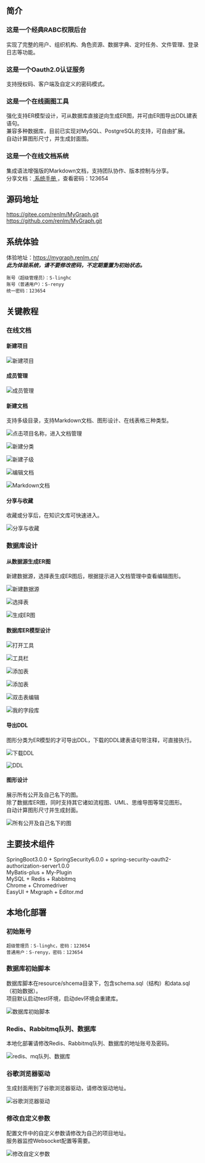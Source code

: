 ## 简介
### 这是一个经典RABC权限后台
实现了完整的用户、组织机构、角色资源、数据字典、定时任务、文件管理、登录日志等功能。  

### 这是一个Oauth2.0认证服务
支持授权码、客户端及自定义的密码模式。  

### 这是一个在线画图工具
强化支持ER模型设计，可从数据库直接逆向生成ER图，并可由ER图导出DDL建表语句。  
兼容多种数据库，目前已实现对MySQL、PostgreSQL的支持，可自由扩展。  
自动计算图形尺寸，并生成封面图。  

### 这是一个在线文档系统
集成语法增强版的Markdown文档，支持团队协作、版本控制与分享。  
分享文档：<a href="https://mygraph.renlm.cn/pub/doc/s/D32C841B469C4ECA86F936238A6D2118" target="_blank"> 系统手册 </a>，查看密码：123654  

## 源码地址 
<a href="https://gitee.com/renlm/MyGraph.git" target="_blank">https://<span></span>gitee.com/renlm/MyGraph.git</a>  
<a href="https://github.com/renlm/MyGraph.git" target="_blank">https://<span></span>github.com/renlm/MyGraph.git</a>  

## 系统体验
体验地址：<a href="https://mygraph.renlm.cn/" target="_blank">https://<span></span>mygraph.renlm.cn/</a>  
***此为体验系统，请不要修改密码，不定期重置为初始状态。***  
```
账号（超级管理员）：S-linghc  
账号（普通用户）：S-renyy  
统一密码：123654  
```

## 关键教程
### 在线文档
#### 新建项目

![新建项目](https://renlm.cn/imgs/MyGraph2/201.png "新建项目")

#### 成员管理

![成员管理](https://renlm.cn/imgs/MyGraph2/202.png "成员管理")

#### 新建文档

支持多级目录，支持Markdown文档、图形设计、在线表格三种类型。

![点击项目名称，进入文档管理](https://renlm.cn/imgs/MyGraph2/210.png "点击项目名称，进入文档管理")

![新建分类](https://renlm.cn/imgs/MyGraph2/211.png "新建分类")

![新建子级](https://renlm.cn/imgs/MyGraph2/212.png "新建子级")

![编辑文档](https://renlm.cn/imgs/MyGraph2/213.png "编辑文档")

![Markdown文档](https://renlm.cn/imgs/MyGraph2/214.png "Markdown文档")

#### 分享与收藏
收藏或分享后，在知识文库可快速进入。

![分享与收藏](https://renlm.cn/imgs/MyGraph2/215.png "分享与收藏")

### 数据库设计
#### 从数据源生成ER图
新建数据源，选择表生成ER图后，根据提示进入文档管理中查看编辑图形。

![新建数据源](https://renlm.cn/imgs/MyGraph2/301.png "新建数据源")

![选择表](https://renlm.cn/imgs/MyGraph2/302.png "选择表")

![生成ER图](https://renlm.cn/imgs/MyGraph2/303.png "生成ER图")

#### 数据库ER模型设计

![打开工具](https://renlm.cn/imgs/MyGraph2/304.png "打开工具")

![工具栏](https://renlm.cn/imgs/MyGraph2/305.png "工具栏")

![添加表](https://renlm.cn/imgs/MyGraph2/306.png "添加表")

![添加表](https://renlm.cn/imgs/MyGraph2/307.png "添加表")

![双击表编辑](https://renlm.cn/imgs/MyGraph2/308.png "双击表编辑")

![我的字段库](https://renlm.cn/imgs/MyGraph2/309.png "我的字段库")

#### 导出DDL
图形分类为ER模型的才可导出DDL，下载的DDL建表语句带注释，可直接执行。

![下载DDL](https://renlm.cn/imgs/MyGraph2/310.png "下载DDL")

![DDL](https://renlm.cn/imgs/MyGraph2/311.png "DDL")

#### 图形设计
展示所有公开及自己名下的图。  
除了数据库ER图，同时支持其它诸如流程图、UML、思维导图等常见图形。  
自动计算图形尺寸并生成封面。  

![所有公开及自己名下的图](https://renlm.cn/imgs/MyGraph2/312.png "所有公开及自己名下的图")

## 主要技术组件
SpringBoot3.0.0 + SpringSecurity6.0.0 + spring-security-oauth2-authorization-server1.0.0  
MyBatis-plus + My-Plugin  
MySQL + Redis + Rabbitmq  
Chrome + Chromedriver  
EasyUI + Mxgraph + Editor.md  

## 本地化部署
### 初始账号
```
超级管理员：S-linghc，密码：123654
普通用户：S-renyy，密码：123654
```

### 数据库初始脚本
数据库脚本在resource/shcema目录下，包含schema.sql（结构）和data.sql（初始数据）。  
项目默认启动test环境，启动dev环境会重建库。  

![数据库初始脚本](https://renlm.cn/imgs/MyGraph2/100.png "数据库初始脚本")

### Redis、Rabbitmq队列、数据库
本地化部署请修改Redis、Rabbitmq队列、数据库的地址账号及密码。  

![redis、mq队列、数据库](https://renlm.cn/imgs/MyGraph2/101.png "redis、mq队列、数据库")

### 谷歌浏览器驱动
生成封面用到了谷歌浏览器驱动，请修改驱动地址。  

![谷歌浏览器驱动](https://renlm.cn/imgs/MyGraph2/102.png "谷歌浏览器驱动")

### 修改自定义参数
配置文件中的自定义参数请修改为自己的项目地址。  
服务器监控Websocket配置等需要。  

![修改自定义参数](https://renlm.cn/imgs/MyGraph2/103.png "修改自定义参数")
